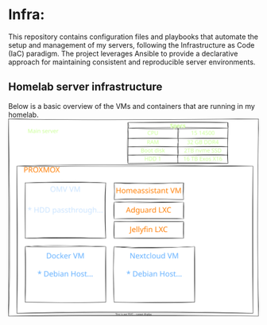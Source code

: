 # Infra: 

This repository contains configuration files and playbooks that automate the setup and management of my servers, following the Infrastructure as Code (IaC) paradigm. The project leverages Ansible to provide a declarative approach for maintaining consistent and reproducible server environments.


## Homelab server infrastructure
Below is a basic overview of the VMs and containers that are running in my homelab.
<img src="./server_diagram.svg">